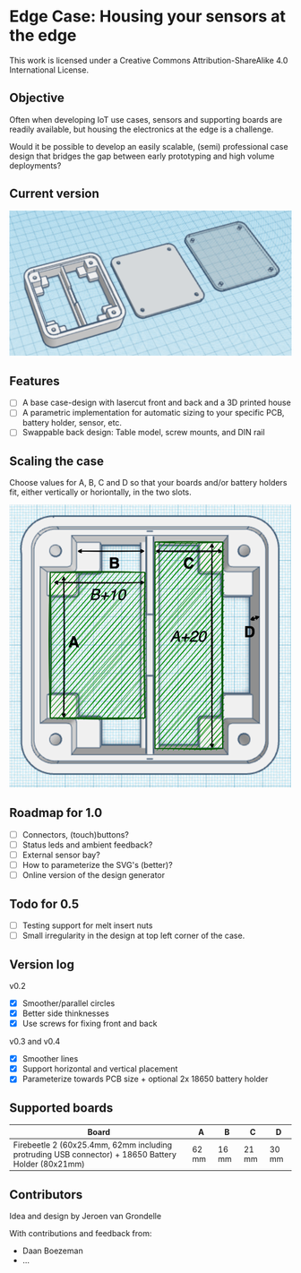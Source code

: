 # Edge Case: Housing your sensors at the edge

This work is licensed under a Creative Commons Attribution-ShareAlike 4.0 International License.

## Objective

Often when developing IoT use cases, sensors and supporting boards are readily available,
but housing the electronics at the edge is a challenge.

Would it be possible to develop an easily scalable, (semi) professional case design that bridges the gap between early prototyping
and high volume deployments?

## Current version

![Early prototype](./docs/overview_0.4.png)

## Features

- [ ] A base case-design with lasercut front and back and a 3D printed house
- [ ] A parametric implementation for automatic sizing to your specific PCB, battery holder, sensor, etc.
- [ ] Swappable back design: Table model, screw mounts, and DIN rail

## Scaling the case

Choose values for A, B, C and D so that your boards and/or battery holders fit, either vertically or horiontally, in the two slots.

![Measurements](./docs/measurements.png)

## Roadmap for 1.0

- [ ] Connectors, (touch)buttons? 
- [ ] Status leds and ambient feedback?
- [ ] External sensor bay?
- [ ] How to parameterize the SVG's (better)?
- [ ] Online version of the design generator

## Todo for 0.5

- [ ] Testing support for melt insert nuts
- [ ] Small irregularity in the design at top left corner of the case.

## Version log

v0.2
- [X] Smoother/parallel circles
- [X] Better side thinknesses
- [X] Use screws for fixing front and back

v0.3 and v0.4
- [x] Smoother lines
- [x] Support horizontal and vertical placement
- [x] Parameterize towards PCB size + optional 2x 18650 battery holder

## Supported boards

| Board | A | B | C | D |
| ---|---|---|---|---|
| Firebeetle 2 (60x25.4mm, 62mm including protruding USB connector) + 18650 Battery Holder (80x21mm) | 62 mm | 16 mm | 21 mm | 30 mm |

## Contributors

Idea and design by Jeroen van Grondelle

With contributions and feedback from:
- Daan Boezeman
- ...